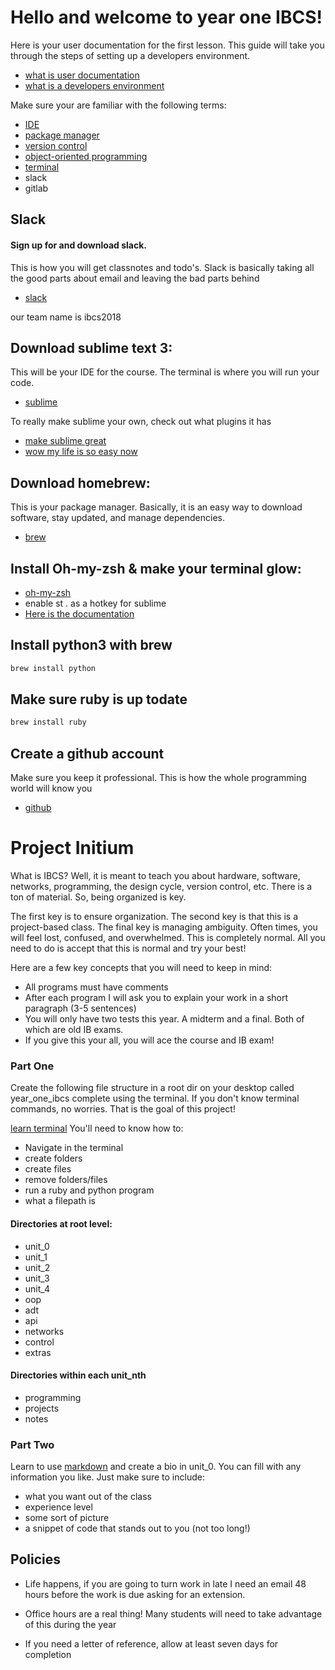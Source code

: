# Hello and welcome to year one IBCS!

Here is your user documentation for the first lesson. This guide will take you through the steps of setting up a developers environment.

- [what is user documentation](http://www.teach-ict.com/as_a2_ict_new/ocr/A2_G063/331_systems_cycle/slc_stages/miniweb/pg20.htm)
- [what is a developers environment](https://en.wikipedia.org/wiki/Deployment_environment)

Make sure your are familiar with the following terms:

- [IDE](https://computersciencewiki.org/index.php/IDE)
- [package manager](https://en.wikipedia.org/wiki/Package_manager)
- [version control](https://whatis.techtarget.com/definition/version-control)
- [object-oriented programming](https://computersciencewiki.org/index.php/Object-Oriented_Programming)
- [terminal](https://www.quora.com/In-coding-terms-what-is-a-terminal-and-what-is-it-used-for)
- slack
- gitlab


## Slack
#### Sign up for and download slack. 

This is how you will get classnotes and todo's. Slack is basically taking all the good parts about email and leaving the bad parts behind

- [slack](https://slack.com/signin)

our team name is ibcs2018

## Download sublime text 3:

This will be your IDE for the course. The terminal is where you will run your code.

- [sublime](https://www.sublimetext.com/3)

To really make sublime your own, check out what plugins it has
- [make sublime great](https://packagecontrol.io/)
- [wow my life is so easy now](https://www.sitepoint.com/10-essential-sublime-text-plugins-full-stack-developer/)
 

## Download homebrew:
This is your package manager. Basically, it is an easy way to download software, stay updated, and manage dependencies.
- [brew](https://brew.sh/)

## Install Oh-my-zsh & make your terminal glow:
- [oh-my-zsh](https://github.com/robbyrussell/oh-my-zsh)
- enable st . as a hotkey for sublime
- [Here is the documentation](https://github.com/robbyrussell/oh-my-zsh/tree/master/plugins/sublime)

## Install python3 with brew
``` bash
brew install python
```

## Make sure ruby is up todate
```bash
brew install ruby
```

## Create a github account
Make sure you keep it professional. This is how the whole programming world will know you
- [github](https://github.com/)


# Project Initium
What is IBCS? Well, it is meant to teach you about hardware, software, networks, programming, the design cycle, version control, etc. There is a ton of material. So, being organized is key. 


The first key is to ensure organization. The second key is that this is a project-based class. The final key is managing ambiguity. Often times, you will feel lost, confused, and overwhelmed. This is completely normal. All you need to do is accept that this is normal and try your best!

Here are a few key concepts that you will need to keep in mind:

- All programs must have comments
- After each program I will ask you to explain your work in a short paragraph (3-5 sentences)
- You will only have two tests this year. A midterm and a final. Both of which are old IB exams.
- If you give this your all, you will ace the course and IB exam!


### Part One
Create the following file structure in a root dir on your desktop called year_one_ibcs complete using the terminal. If you don't know terminal commands, no worries. That is the goal of this project!

[learn terminal](https://www.learnenough.com/command-line-tutorial)
You'll need to know how to:

- Navigate in the terminal
- create folders
- create files
- remove folders/files
- run a ruby and python program
- what a filepath is

#### Directories at root level:
- unit_0
- unit_1
- unit_2
- unit_3
- unit_4
- oop
- adt
- api
- networks
- control
- extras

#### Directories within each unit_nth
- programming
- projects
- notes

### Part Two

Learn to use [markdown](https://github.com/adam-p/markdown-here/wiki/Markdown-Cheatsheet) and create a bio in unit_0. You can fill with any information you like. Just make sure to include:

- what you want out of the class
- experience level
- some sort of picture
- a snippet of code that stands out to you (not too long!)


## Policies 

- Life happens, if you are going to turn work in late I need an email 48 hours before the work is due asking for an extension.

- Office hours are a real thing! Many students will need to take advantage of this during the year

- If you need a letter of reference, allow at least seven days for completion 

